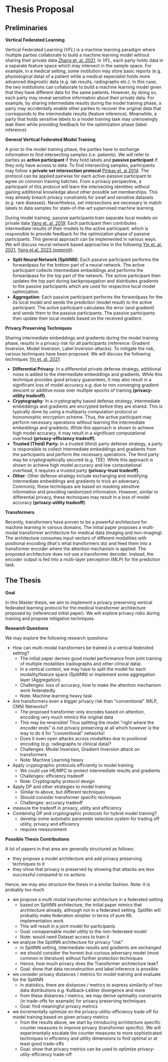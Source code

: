 # Thesis Proposal 

## Preliminaries

**Vertical Federated Learning**

Vertical Federated Learning (*VFL*) is a machine learning paradigm where
multiple parties collaborate to build a machine learning model without sharing
their private data [Zhang et. al. 2021][ref_survey_vfl]. In *VFL*, each party holds
data in a separate feature space which may intersect in the sample space. For
example, in a medical setting, some institution may store basic reports (e.g.
physiological data) of a patient while a medical sepecialist holds more
advanced diagnostic data (e.g. lab results, radiographs etc.). In this case,
the two institutions can collaborate to build a machine learning model given
that they have different data for the same patients. However, by doing so, each
party may reveal sensitive information about their private data. 
For example, by sharing intermediate results during the model training phase, a
party may accidentally enable other parties to recover the original data that
corresponds to the intermediate results (feature inference). Meanwhile, a party
that holds sensitive labels to a model training task may unknowingly leak them
while providing feedback for the optimization phase (label inference).  

**General Vertical Federated Model Training**

A prior to the model training phase, the parties have to exchange information to
find intersecting samples (i.e. patients). We will refer to parties as **active
participant** if they hold labels and **passive participant** if they
only have access to data. To find intersecting samples, participants may follow
a **private set intersection protocol** [Pinkas et. al 2014][ref_psi]. The protocol
can be applied pairwise for each active-passive participant to agree on common
training batches. From a privacy perspective, a participant of this protocol
will learn the intersecting identities without gaining additional knowledge
about other possible set memberships. This may already breach privacy
constraints for small and sensitive datasets (e.g. rare diseases). Nevertheless,
set intersections are necessary to match labels to data samples for 
state-of-the-art supervised machine learning. 

During model training, passive participants train separate local models on 
private data [Yang et. al. 2019][ref_survey_vfl_acm]. Each participant then
contributes intermediate results of their models to the active participant. 
which is responsible to provide feedback for the optimization phase of passive
participants. This general approach can be implemented in various ways. We will
discuss neural network based approaches in the following [Yin et. al. 2021][ref_yin_acm], 
[Yang et.al. 2023 (preprint)][ref_preprint_vfl_acm]:

- **Split Neural Network (SplitNN)**: Each passive participant performs the forwardpass
for the bottom part of a neural network.  The active participant collects
intermediate embeddings and performs the forwardpass for the top part of the
network. The active participant then updates the top part during backpropagation
and distributes gradients to the passive participants which are used for
respective local model optimization.
- **Aggregation**: Each passive participant performs the forwardpass for the
its local model and sends the prediction (model result) to the active
participant. The active participant calculates the error (and gradient) and sends
them to the passive participants. The passive participants then update their
local models based on the received gradient.

**Privacy Preserving Techniques**

Sharing intermediate embeddings and gradients during the model training phase, 
results in a privacy risk for all participants (reference: Gradient Inversion,
Model Inversion, Label Inversion attacks). To mitigate the risk, various 
techniques have been proposed. We will discuss the following techniques 
[Yin et. al. 2021][ref_yin_acm]:

- **Differential Privacy**: In a differential private defense strategy,
additional noise is added to the intermediate embeddings and gradients. While
this technique provides good privacy guarantees, it may also result in a
significant loss of model accuracy e.g. due to non converging gradient descent or
additive noise over mutliple epochs of training **(privacy-utility tradeoff)**.
- **Cryptography**: In a cryptography based defense strategy,
intermediate embeddings and gradients are encrypted before they are shared. 
This is typically done by using a multiparty computation protocol or homomorphic 
encryption scheme. Thus, the active participant may perform necessary operations 
without learning the intermediate embeddings and gradients. While this approach
is shown to achieve high model accuracy, it may result in a significant
computational overhead **(privacy-efficiency tradeoff)**.
- **Trusted (Third) Party**: In a trusted (third) party defense strategy, a 
party is responsible to collect intermediate embeddings and gradients from the
participants and perform the necessary operations. The third party may be
cryptographically secured (e.g. TEE). While this approach is shown to achieve
high model accuracy and low computational overhead, it requires a trusted party
**(privacy-trust tradeoff)**.
- **Other**: Other defense strategy include exchanging and modifying
intermediate embeddings and gradients to trick an adversary. Commonly, these
techniques are based on masking sensitive information and providing randomized
information. However, similar to differential privacy, these techniques may
result in a loss of model accuracy **(privacy-utility tradeoff)**.


**Transformers**

Recently, transformers have proven to be a powerful architecture for machine
learning in various domains. The initial paper proposes a multi-modal 
transformer architecture for medical data (imaging and non-imaging). The
architecture consumes input vectors of different modalities with positional
encoding (that's what transformers do) and feed them into a transformer encoder
where the attention mechanism is applied. The proposed architecture does not use
a transformer decoder. Instead, the encoder output is fed into a multi-layer
perceptron (MLP) for the prediction task. 


## The Thesis

**Goal**

In this Master thesis, we aim to implement a privacy preserving vertical
federated learning protocol for the medical transformer architecture proposed by
(referenced initial paper). We will explore privacy risks during training and
propose mitigation techniques.

**Research Questions**

We may explore the following research questions:

- How can multi-modal transformers be trained in a vertical federated setting?
  - The initial paper derives good model performance from joint training of
    multiple modalities (radiographs and other clinical data). 
  - In a vertical context, we may have to split the model for each
    modality/feature space (SplitNN) or implement some aggregation layer (Aggregation).
  - Challenges: loss of accuracy, how to make the attention mechanism work federatedly
  - Note: Machine learning heavy task
- Are transformers even a bigger privacy risk than "conventional" (MLP, CNN) Networks?
  - The proposed transformer only encodes based on attention, encoding very much
  mimics the original data
  - This may be reversible! Thus splitting the model "right where the encoder
  ends" is not privacy preserving at all which however is the way to do it for
  "conventional" networks!
  - Does it even open attacks across modalities due to positional encoding (e.g.
  radiographs to clinical data)?
  - Challenges: Model Inversion, Gradient Inversion attack on transformers
  - Note: Machine Learning heavy
- Apply cryptographic protocols efficiently to model training
  - We could use HE/MPC to protect intermediate results and gradients
  - Challenges: efficiency tradeoff 
  - Note: Cryptography protocol design
- Apply DP and other strategies to model training
  - Similar to above, but different techniques
  - Should consider transformer specific techniques
  - Challenges: accuracy tradeoff
- measure the tradeoff in privacy, utility and efficiency
- Combining DP and cryptographic protocols for hybrid model training?
  - develop some automatic parameter selection system for trading off utility,
  privacy and efficiency
  - requires measurement

**Possible Thesis Contributions**

A lot of papers in that area are generally structured as follows:
- they propose a model architecture and add privacy preserving techniques to it
- they show that privacy is preserved by showing that attacks are less
successful compared to no actions

Hence, we may also structure the thesis in a similar fashion. Note: it is probably too much
- we propose a multi modal transformer architecture in a federated setting
  - based on SplitNN architecture, the initial paper mimics that architecture already,
  although not in a federated setting. SplitNn will probably make federation
  simplier in terms of pure ML implementation work
  - This will result in a joint model for participants
  - Goal: comapareable model utility to the non-federated model
  - Note: would need Dataset access to train it
- we analyze the SplitNN architecture for privacy "risk"
  - in SplitNN setting, intermediate results and gradients are exchanged 
  - we should consider the honest-but-curious adversary model (most common in
  literature) without further protection techniques
  - Hence, how much privacy does the Transformer architecture leak?
  - Goal: show that data reconstruction and label inference is possible
- we consider privacy distances / metrics for model training and evaluate for the SplitNN 
  - in statistics, there are distances / metrics to express similarity of two
  data distributions e.g. Kullback-Leibler divergence and more
  - from these distances / metrics, we may derive optimality constraints (in
  trade-offs for example) for privacy preserving techniques
  - Goal: find meaningful privacy metrics
- we incrementally optimize on the privacy-utility-efficiency trade off for
model training based on given privacy metrics
  - from the results above, we start by introducing architecture specific
  counter measures to improve privacy (transformer specific). We will
  experimentally escalate the counter measures to more sophisticated techniques 
  in efficiency and utility dimensions to find optimal or at least good
  trade-offs 
  - Goal: show that privacy metrics can be used to optimize
  privacy-utiliy-efficiency trade-off 





[ref_survey_vfl]: https://www.sciencedirect.com/science/article/pii/S0950705121000381
[ref_psi]: https://www.usenix.org/system/files/conference/usenixsecurity14/sec14-paper-pinkas.pdf
[ref_survey_vfl_acm]: https://dl.acm.org/doi/pdf/10.1145/3298981
[ref_preprint_vfl_acm]: https://arxiv.org/pdf/2304.01829.pdf
[ref_yin_acm]: https://dl.acm.org/doi/pdf/10.1145/3460427
[ref_vit_leak]: https://openaccess.thecvf.com/content/CVPR2022/papers/Hatamizadeh_GradViT_Gradient_Inversion_of_Vision_Transformers_CVPR_2022_paper.pdf